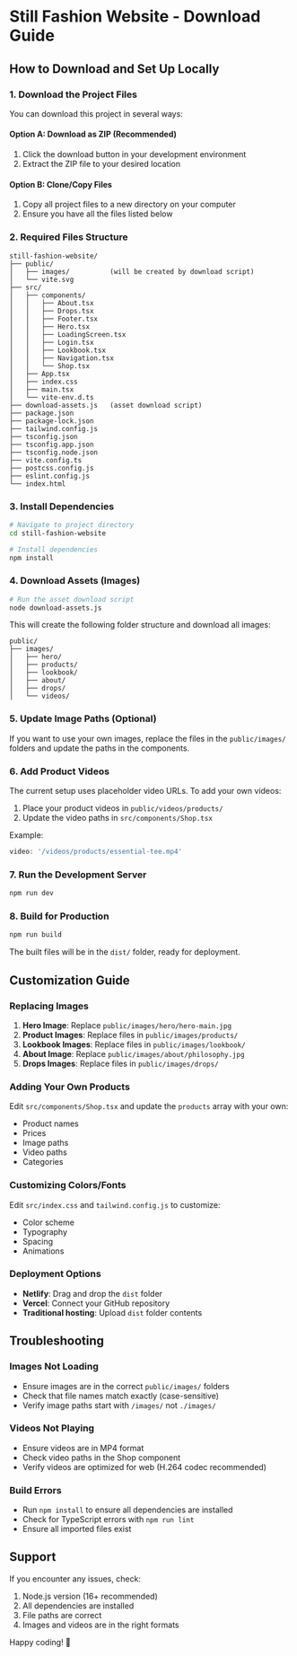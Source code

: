 # Still Fashion Website - Download Guide

## How to Download and Set Up Locally

### 1. Download the Project Files
You can download this project in several ways:

#### Option A: Download as ZIP (Recommended)
1. Click the download button in your development environment
2. Extract the ZIP file to your desired location

#### Option B: Clone/Copy Files
1. Copy all project files to a new directory on your computer
2. Ensure you have all the files listed below

### 2. Required Files Structure
```
still-fashion-website/
├── public/
│   ├── images/          (will be created by download script)
│   └── vite.svg
├── src/
│   ├── components/
│   │   ├── About.tsx
│   │   ├── Drops.tsx
│   │   ├── Footer.tsx
│   │   ├── Hero.tsx
│   │   ├── LoadingScreen.tsx
│   │   ├── Login.tsx
│   │   ├── Lookbook.tsx
│   │   ├── Navigation.tsx
│   │   └── Shop.tsx
│   ├── App.tsx
│   ├── index.css
│   ├── main.tsx
│   └── vite-env.d.ts
├── download-assets.js   (asset download script)
├── package.json
├── package-lock.json
├── tailwind.config.js
├── tsconfig.json
├── tsconfig.app.json
├── tsconfig.node.json
├── vite.config.ts
├── postcss.config.js
├── eslint.config.js
└── index.html
```

### 3. Install Dependencies
```bash
# Navigate to project directory
cd still-fashion-website

# Install dependencies
npm install
```

### 4. Download Assets (Images)
```bash
# Run the asset download script
node download-assets.js
```

This will create the following folder structure and download all images:
```
public/
├── images/
│   ├── hero/
│   ├── products/
│   ├── lookbook/
│   ├── about/
│   ├── drops/
│   └── videos/
```

### 5. Update Image Paths (Optional)
If you want to use your own images, replace the files in the `public/images/` folders and update the paths in the components.

### 6. Add Product Videos
The current setup uses placeholder video URLs. To add your own videos:

1. Place your product videos in `public/videos/products/`
2. Update the video paths in `src/components/Shop.tsx`

Example:
```jsx
video: '/videos/products/essential-tee.mp4'
```

### 7. Run the Development Server
```bash
npm run dev
```

### 8. Build for Production
```bash
npm run build
```

The built files will be in the `dist/` folder, ready for deployment.

## Customization Guide

### Replacing Images
1. **Hero Image**: Replace `public/images/hero/hero-main.jpg`
2. **Product Images**: Replace files in `public/images/products/`
3. **Lookbook Images**: Replace files in `public/images/lookbook/`
4. **About Image**: Replace `public/images/about/philosophy.jpg`
5. **Drops Images**: Replace files in `public/images/drops/`

### Adding Your Own Products
Edit `src/components/Shop.tsx` and update the `products` array with your own:
- Product names
- Prices
- Image paths
- Video paths
- Categories

### Customizing Colors/Fonts
Edit `src/index.css` and `tailwind.config.js` to customize:
- Color scheme
- Typography
- Spacing
- Animations

### Deployment Options
- **Netlify**: Drag and drop the `dist` folder
- **Vercel**: Connect your GitHub repository
- **Traditional hosting**: Upload `dist` folder contents

## Troubleshooting

### Images Not Loading
- Ensure images are in the correct `public/images/` folders
- Check that file names match exactly (case-sensitive)
- Verify image paths start with `/images/` not `./images/`

### Videos Not Playing
- Ensure videos are in MP4 format
- Check video paths in the Shop component
- Verify videos are optimized for web (H.264 codec recommended)

### Build Errors
- Run `npm install` to ensure all dependencies are installed
- Check for TypeScript errors with `npm run lint`
- Ensure all imported files exist

## Support
If you encounter any issues, check:
1. Node.js version (16+ recommended)
2. All dependencies are installed
3. File paths are correct
4. Images and videos are in the right formats

Happy coding! 🚀